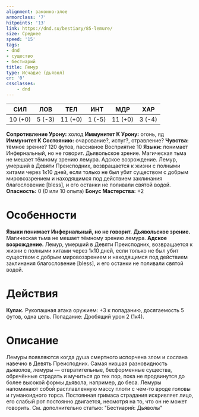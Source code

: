 ```yaml
---
alignment: законно-злое
armorclass: '7'
hitpoints: '13'
link: https://dnd.su/bestiary/85-lemure/
size: Среднее
speed: '15'
tags:
- dnd
- существо
- бестиарий
title: Лемур
type: Исчадие (дьявол)
cr: '0'
cssclasses:
    - dnd
---
```



| СИЛ | ЛОВ | ТЕЛ | ИНТ | МДР | ХАР |
|---|---|---|---|---|---|
| 10 (+0) | 5 (-3) | 11 (+0) | 1 (-5) | 11 (+0) | 3 (-4) |
**Сопротивление Урону:** холод
**Иммунитет К Урону:** огонь, яд
**Иммунитет К Состоянию:** очарование?, испуг?, отравление?
**Чувства:** тёмное зрение? 120 футов, пассивное Восприятие 10
**Языки:** понимает Инфернальный, но не говорит.
Дьявольское зрение. Магическая тьма не мешает тёмному зрению лемура.
 Адское возрождение. Лемур, умерший в Девяти Преисподних, возвращается к жизни с полными хитами через 1к10 дней, если только не был убит существом с добрым мировоззрением и находящимся под действием заклинания благословение [bless], и его останки не поливали святой водой.
**Опасность:** 0 (0 или 10 опыта)
**Бонус Мастерства:** +2


# Особенности
**Языки понимает Инфернальный, но не говорит.** 
**Дьявольское зрение.** Магическая тьма не мешает тёмному зрению лемура.
**Адское возрождение.** Лемур, умерший в Девяти Преисподних, возвращается к жизни с полными хитами через 1к10 дней, если только не был убит существом с добрым мировоззрением и находящимся под действием заклинания благословение [bless], и его останки не поливали святой водой.


# Действия
**Кулак.** Рукопашная атака оружием: +3 к попаданию, досягаемость 5 футов, одна цель. Попадание: Дробящий урон 2 (1к4).


# Описание
Лемуры появляются когда душа смертного испорчена злом и сослана навечно в Девять Преисподних. Самая низшая разновидность дьяволов, лемуры — отвратительные, бесформенные существа, обречённые страдать и мучиться до тех пор, пока не продвинутся до более высокой формы дьявола, например, до беса. Лемуры напоминают собой расплавленную массу плоти с чем-то вроде головы и гуманоидного торса. Постоянная гримаса страдания искривляет лицо, его слабый рот постоянно двигается, несмотря на то, что он не может говорить. См. дополнительно статью: "Бестиарий: Дьяволы"
